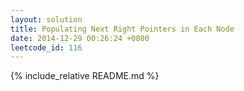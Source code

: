 ```yaml
---
layout: solution
title: Populating Next Right Pointers in Each Node
date: 2014-12-29 00:26:24 +0800
leetcode_id: 116
---
```

{% include_relative README.md %}

